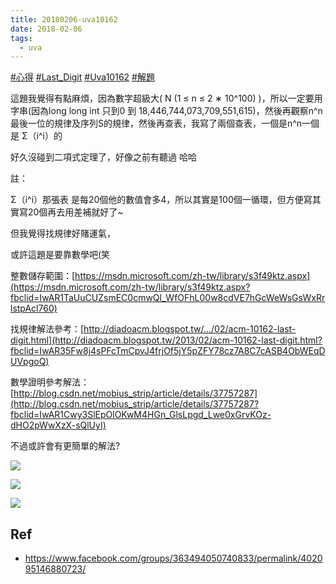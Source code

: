 ```yaml
---
title: 20180206-uva10162
date: 2018-02-06
tags:
  - uva
---
```

[#心得](https://www.facebook.com/hashtag/%E5%BF%83%E5%BE%97?__eep__=6&__cft__[0]=AZXth538V0o5xEvIsIDhVRvfw7KlWeAQsu35gDE-PD-DkVXPjfLoapAWxMqNNoIydbnoxGJcZWKtyLuI6phDgFb0ZpS2DFCIqo-8lArQZUVON9QWMP1WHBgEmE3iM4bXZ9EeYVvNJePI5UV82-1d25T1Udl7ESeo4f6lXmIdN03InhXOCk9D_i004jJXO8dTdkU&__tn__=*NK-R) [#Last_Digit](https://www.facebook.com/hashtag/last_digit?__eep__=6&__cft__[0]=AZXth538V0o5xEvIsIDhVRvfw7KlWeAQsu35gDE-PD-DkVXPjfLoapAWxMqNNoIydbnoxGJcZWKtyLuI6phDgFb0ZpS2DFCIqo-8lArQZUVON9QWMP1WHBgEmE3iM4bXZ9EeYVvNJePI5UV82-1d25T1Udl7ESeo4f6lXmIdN03InhXOCk9D_i004jJXO8dTdkU&__tn__=*NK-R) [#Uva10162](https://www.facebook.com/hashtag/uva10162?__eep__=6&__cft__[0]=AZXth538V0o5xEvIsIDhVRvfw7KlWeAQsu35gDE-PD-DkVXPjfLoapAWxMqNNoIydbnoxGJcZWKtyLuI6phDgFb0ZpS2DFCIqo-8lArQZUVON9QWMP1WHBgEmE3iM4bXZ9EeYVvNJePI5UV82-1d25T1Udl7ESeo4f6lXmIdN03InhXOCk9D_i004jJXO8dTdkU&__tn__=*NK-R) [#解題](https://www.facebook.com/hashtag/%E8%A7%A3%E9%A1%8C?__eep__=6&__cft__[0]=AZXth538V0o5xEvIsIDhVRvfw7KlWeAQsu35gDE-PD-DkVXPjfLoapAWxMqNNoIydbnoxGJcZWKtyLuI6phDgFb0ZpS2DFCIqo-8lArQZUVON9QWMP1WHBgEmE3iM4bXZ9EeYVvNJePI5UV82-1d25T1Udl7ESeo4f6lXmIdN03InhXOCk9D_i004jJXO8dTdkU&__tn__=*NK-R)

這題我覺得有點麻煩，因為數字超級大( N (1 ≤ n ≤ 2 ∗ 10^100) )，所以一定要用字串(因為long long int 只到0 到 18,446,744,073,709,551,615)，然後再觀察n^n最後一位的規律及序列S的規律，然後再查表，我寫了兩個查表，一個是n^n一個是 Σ（i^i）的

好久沒碰到二項式定理了，好像之前有聽過 哈哈

註：

Σ（i^i）那張表 是每20個他的數值會多4，所以其實是100個一循環，但方便寫其實寫20個再去用差補就好了~

但我覺得找規律好賭運氣，

或許這題是要靠數學吧(笑

整數儲存範圍：[https://msdn.microsoft.com/zh-tw/library/s3f49ktz.aspx](https://msdn.microsoft.com/zh-tw/library/s3f49ktz.aspx?fbclid=IwAR1TaUuCUZsmEC0cmwQl_WfOFhL00w8cdVE7hGcWeWsGsWxRrlstpAcl760)

找規律解法參考：[http://diadoacm.blogspot.tw/.../02/acm-10162-last-digit.html](http://diadoacm.blogspot.tw/2013/02/acm-10162-last-digit.html?fbclid=IwAR35Fw8j4sPFcTmCpvJ4frjOf5jY5pZFY78cz7A8C7cASB4ObWEqDUVpgoQ)

數學證明參考解法：[http://blog.csdn.net/mobius_strip/article/details/37757287](http://blog.csdn.net/mobius_strip/article/details/37757287?fbclid=IwAR1Cwy3SlEpOlOKwM4HGn_GlsLpgd_Lwe0xGrvKOz-dHO2pWwXzX-sQlUyI)

不過或許會有更簡單的解法?

![](https://i.imgur.com/Pz1ke2h.jpg)

![](https://i.imgur.com/XdoZWiM.jpg)

![](https://i.imgur.com/x8MyNrI.jpg)

## Ref
- https://www.facebook.com/groups/363494050740833/permalink/402095146880723/
